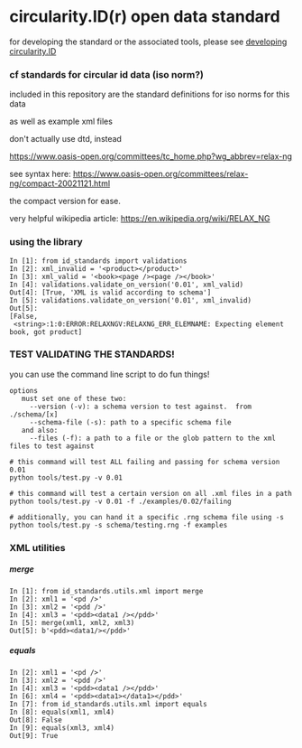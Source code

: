 # circularity.ID(r) open data standard

for developing the standard or the associated tools, please see [developing circularity.ID](/develop)

### cf standards for circular id data (iso norm?)


included in this repository are the standard definitions for iso norms for this data

as well as example xml files

don't actually use dtd, instead

https://www.oasis-open.org/committees/tc_home.php?wg_abbrev=relax-ng

see syntax here: https://www.oasis-open.org/committees/relax-ng/compact-20021121.html

the compact version for ease.

very helpful wikipedia article:
https://en.wikipedia.org/wiki/RELAX_NG

### using the library

```
In [1]: from id_standards import validations
In [2]: xml_invalid = '<product></product>'
In [3]: xml_valid = '<book><page /><page /></book>'
In [4]: validations.validate_on_version('0.01', xml_valid)
Out[4]: [True, 'XML is valid according to schema']
In [5]: validations.validate_on_version('0.01', xml_invalid)
Out[5]:
[False,
 <string>:1:0:ERROR:RELAXNGV:RELAXNG_ERR_ELEMNAME: Expecting element book, got product]
```


### TEST VALIDATING THE STANDARDS!


you can use the command line script to do fun things!

```
options
   must set one of these two:
     --version (-v): a schema version to test against.  from ./schema/[x]
     --schema-file (-s): path to a specific schema file
   and also:
     --files (-f): a path to a file or the glob pattern to the xml files to test against

# this command will test ALL failing and passing for schema version 0.01
python tools/test.py -v 0.01

# this command will test a certain version on all .xml files in a path
python tools/test.py -v 0.01 -f ./examples/0.02/failing

# additionally, you can hand it a specific .rng schema file using -s
python tools/test.py -s schema/testing.rng -f examples

```

### XML utilities

##### merge
```
In [1]: from id_standards.utils.xml import merge
In [2]: xml1 = '<pd />'
In [3]: xml2 = '<pdd />'
In [4]: xml3 = '<pdd><data1 /></pdd>'
In [5]: merge(xml1, xml2, xml3)
Out[5]: b'<pdd><data1/></pdd>'
```

##### equals
```
In [2]: xml1 = '<pd />'
In [3]: xml2 = '<pdd />'
In [4]: xml3 = '<pdd><data1 /></pdd>'
In [6]: xml4 = '<pdd><data1></data1></pdd>'
In [7]: from id_standards.utils.xml import equals
In [8]: equals(xml1, xml4)
Out[8]: False
In [9]: equals(xml3, xml4)
Out[9]: True
```
